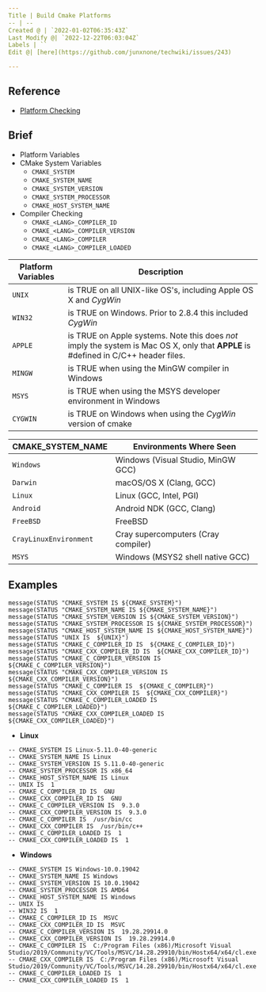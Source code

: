 ```yaml
---
Title | Build Cmake Platforms
-- | --
Created @ | `2022-01-02T06:35:43Z`
Last Modify @| `2022-12-22T06:03:04Z`
Labels | ``
Edit @| [here](https://github.com/junxnone/techwiki/issues/243)

---
```

## Reference

- [Platform Checking](https://gitlab.kitware.com/cmake/community/-/wikis/doc/tutorials/How-To-Write-Platform-Checks#platform-checking)

## Brief
- Platform Variables
- CMake System Variables
  - `CMAKE_SYSTEM`
  - `CMAKE_SYSTEM_NAME`
  - `CMAKE_SYSTEM_VERSION`
  - `CMAKE_SYSTEM_PROCESSOR`
  - `CMAKE_HOST_SYSTEM_NAME`
- Compiler Checking
  - `CMAKE_<LANG>_COMPILER_ID`
  - `CMAKE_<LANG>_COMPILER_VERSION`
  - `CMAKE_<LANG>_COMPILER`
  - `CMAKE_<LANG>_COMPILER_LOADED`

Platform Variables | Description
-- | --
`UNIX` |  is TRUE on all UNIX-like OS's, including Apple OS X and *CygWin*
`WIN32` | is TRUE on Windows. Prior to 2.8.4 this included *CygWin*
`APPLE` | is TRUE on Apple systems. Note this does *not* imply the system is Mac OS X, only that **APPLE** is #defined in C/C++ header files.
`MINGW` | is TRUE when using the MinGW compiler in Windows
`MSYS` | is TRUE when using the MSYS developer environment in Windows
`CYGWIN` | is TRUE on Windows when using the *CygWin* version of cmake


CMAKE_SYSTEM_NAME | Environments Where Seen
-------|-------------------------
`Windows` | Windows (Visual Studio, MinGW GCC) 
`Darwin` | macOS/OS X (Clang, GCC) 
`Linux` | Linux (GCC, Intel, PGI) 
`Android` | Android NDK (GCC, Clang) 
`FreeBSD` | FreeBSD 
`CrayLinuxEnvironment` | Cray supercomputers (Cray compiler) 
`MSYS` | Windows (MSYS2 shell native GCC) 


## Examples

```
message(STATUS "CMAKE_SYSTEM IS ${CMAKE_SYSTEM}")
message(STATUS "CMAKE_SYSTEM_NAME IS ${CMAKE_SYSTEM_NAME}")
message(STATUS "CMAKE_SYSTEM_VERSION IS ${CMAKE_SYSTEM_VERSION}")
message(STATUS "CMAKE_SYSTEM_PROCESSOR IS ${CMAKE_SYSTEM_PROCESSOR}")
message(STATUS "CMAKE_HOST_SYSTEM_NAME IS ${CMAKE_HOST_SYSTEM_NAME}")
message(STATUS "UNIX IS  ${UNIX}")
message(STATUS "CMAKE_C_COMPILER_ID IS  ${CMAKE_C_COMPILER_ID}")
message(STATUS "CMAKE_CXX_COMPILER_ID IS  ${CMAKE_CXX_COMPILER_ID}")
message(STATUS "CMAKE_C_COMPILER_VERSION IS  ${CMAKE_C_COMPILER_VERSION}")
message(STATUS "CMAKE_CXX_COMPILER_VERSION IS  ${CMAKE_CXX_COMPILER_VERSION}")
message(STATUS "CMAKE_C_COMPILER IS  ${CMAKE_C_COMPILER}")
message(STATUS "CMAKE_CXX_COMPILER IS  ${CMAKE_CXX_COMPILER}")
message(STATUS "CMAKE_C_COMPILER_LOADED IS  ${CMAKE_C_COMPILER_LOADED}")
message(STATUS "CMAKE_CXX_COMPILER_LOADED IS  ${CMAKE_CXX_COMPILER_LOADED}")
```
- **Linux**
```
-- CMAKE_SYSTEM IS Linux-5.11.0-40-generic
-- CMAKE_SYSTEM_NAME IS Linux
-- CMAKE_SYSTEM_VERSION IS 5.11.0-40-generic
-- CMAKE_SYSTEM_PROCESSOR IS x86_64
-- CMAKE_HOST_SYSTEM_NAME IS Linux
-- UNIX IS  1
-- CMAKE_C_COMPILER_ID IS  GNU
-- CMAKE_CXX_COMPILER_ID IS  GNU
-- CMAKE_C_COMPILER_VERSION IS  9.3.0
-- CMAKE_CXX_COMPILER_VERSION IS  9.3.0
-- CMAKE_C_COMPILER IS  /usr/bin/cc
-- CMAKE_CXX_COMPILER IS  /usr/bin/c++
-- CMAKE_C_COMPILER_LOADED IS  1
-- CMAKE_CXX_COMPILER_LOADED IS  1
```
- **Windows**
```
-- CMAKE_SYSTEM IS Windows-10.0.19042
-- CMAKE_SYSTEM_NAME IS Windows
-- CMAKE_SYSTEM_VERSION IS 10.0.19042
-- CMAKE_SYSTEM_PROCESSOR IS AMD64
-- CMAKE_HOST_SYSTEM_NAME IS Windows
-- UNIX IS
-- WIN32 IS  1
-- CMAKE_C_COMPILER_ID IS  MSVC
-- CMAKE_CXX_COMPILER_ID IS  MSVC
-- CMAKE_C_COMPILER_VERSION IS  19.28.29914.0
-- CMAKE_CXX_COMPILER_VERSION IS  19.28.29914.0
-- CMAKE_C_COMPILER IS  C:/Program Files (x86)/Microsoft Visual Studio/2019/Community/VC/Tools/MSVC/14.28.29910/bin/Hostx64/x64/cl.exe
-- CMAKE_CXX_COMPILER IS  C:/Program Files (x86)/Microsoft Visual Studio/2019/Community/VC/Tools/MSVC/14.28.29910/bin/Hostx64/x64/cl.exe
-- CMAKE_C_COMPILER_LOADED IS  1
-- CMAKE_CXX_COMPILER_LOADED IS  1
```
